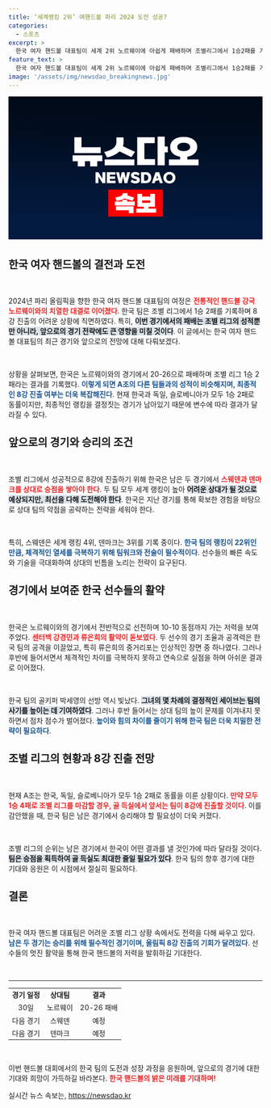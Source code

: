 ```yaml
---
title: ‘세계랭킹 2위’ 여핸드볼 파리 2024 도전 성공?
categories:
  - 스포츠
excerpt: >
  한국 여자 핸드볼 대표팀이 세계 2위 노르웨이에 아쉽게 패배하며 조별리그에서 1승2패를 기록했다. 남은 스웨덴, 덴마크와의 경기에서 승점 확보가 절실해 8강 진출이 어려운 상황이다.
feature_text: >
  한국 여자 핸드볼 대표팀이 세계 2위 노르웨이에 아쉽게 패배하며 조별리그에서 1승2패를 기록했다. 남은 스웨덴, 덴마크와의 경기에서 승점 확보가 절실해 8강 진출이 어려운 상황이다.
image: '/assets/img/newsdao_breakingnews.jpg'
---
```


<p><img src="/assets/img/newsdao_breakingnews.jpg" alt="implanttips 속보" /></p>

<h2 data-ke-size="size26">한국 여자 핸드볼의 결전과 도전</h2>

<p data-ke-size="size16">&nbsp;</p> 

<p>2024년 파리 올림픽을 향한 한국 여자 핸드볼 대표팀의 여정은 <b><span style="color: #ee2323;">전통적인 핸드볼 강국 노르웨이와의 치열한 대결로 이어졌다</span></b>. 한국 팀은 조별 리그에서 1승 2패를 기록하며 8강 진출의 어려운 상황에 직면하였다. 특히, <b><span style="background-color: #21538527;">이번 경기에서의 패배는 조별 리그의 성적뿐만 아니라, 앞으로의 경기 전략에도 큰 영향을 미칠 것이다</span></b>. 이 글에서는 한국 여자 핸드볼 대표팀의 최근 경기와 앞으로의 전망에 대해 다뤄보겠다. </p>

<p data-ke-size="size16">&nbsp;</p> 

<p>상황을 살펴보면, 한국은 노르웨이와의 경기에서 20-26으로 패배하며 조별 리그 1승 2패라는 결과를 기록했다. <b><span style="color: #1a5490;">이렇게 되면 A조의 다른 팀들과의 성적이 비슷해지며, 최종적인 8강 진출 여부는 더욱 복잡해진다</span></b>. 현재 한국과 독일, 슬로베니아가 모두 1승 2패로 동률이지만, 최종적인 랭킹을 결정짓는 경기가 남아있기 때문에 변수에 따라 결과가 달라질 수 있다.</p>

<h2 data-ke-size="size26">앞으로의 경기와 승리의 조건</h2>

<p data-ke-size="size16">&nbsp;</p> 

<p>조별 리그에서 성공적으로 8강에 진출하기 위해 한국은 남은 두 경기에서 <b><span style="color: #ee2323;">스웨덴과 덴마크를 상대로 승점을 쌓아야 한다</span></b>. 두 팀 모두 세계 랭킹이 높아 <b><span style="background-color: #21538527;">어려운 상대가 될 것으로 예상되지만, 최선을 다해 도전해야 한다</span></b>. 한국은 지난 경기를 통해 확보한 경험을 바탕으로 상대 팀의 약점을 공략하는 전략을 세워야 한다. </p>

<p data-ke-size="size16">&nbsp;</p> 

<p>특히, 스웨덴은 세계 랭킹 4위, 덴마크는 3위를 기록 중이다. <b><span style="color: #1a5490;">한국 팀의 랭킹이 22위인 만큼, 체격적인 열세를 극복하기 위해 팀워크와 전술이 필수적이다</span></b>. 선수들의 빠른 속도와 기술을 극대화하여 상대의 빈틈을 노리는 전략이 요구된다.</p>

<h2 data-ke-size="size26">경기에서 보여준 한국 선수들의 활약</h2>

<p data-ke-size="size16">&nbsp;</p> 

<p>한국은 노르웨이와의 경기에서 전반적으로 선전하며 10-10 동점까지 가는 저력을 보여주었다. <b><span style="color: #ee2323;">센터백 강경민과 류은희의 활약이 돋보였다</span></b>. 두 선수의 경기 조율과 공격력은 한국 팀의 공격을 이끌었고, 특히 류은희의 중거리포는 인상적인 장면 중 하나였다. 그러나 후반에 들어서면서 체격적인 차이를 극복하지 못하고 연속으로 실점을 하며 아쉬운 결과로 이어졌다.</p>

<p data-ke-size="size16">&nbsp;</p> 

<p>한국 팀의 골키퍼 박세영의 선방 역시 빛났다. <b><span style="background-color: #21538527;">그녀의 몇 차례의 결정적인 세이브는 팀의 사기를 높이는 데 기여하였다</span></b>. 그러나 후반 들어서는 상대 팀의 높이 문제를 이겨내지 못하면서 점차 점수가 벌어졌다. <b><span style="color: #1a5490;">높이와 힘의 차이를 줄이기 위해 한국 팀은 더욱 치밀한 전략이 필요하다</span></b>.</p>

<h2 data-ke-size="size26">조별 리그의 현황과 8강 진출 전망</h2>

<p data-ke-size="size16">&nbsp;</p> 

<p>현재 A조는 한국, 독일, 슬로베니아가 모두 1승 2패로 동률을 이룬 상황이다. <b><span style="color: #ee2323;">만약 모두 1승 4패로 조별 리그를 마감할 경우, 골 득실에서 앞서는 팀이 8강에 진출할 것이다</span></b>. 이를 감안했을 때, 한국 팀은 남은 경기에서 승리해야 할 필요성이 더욱 커졌다. </p>

<p data-ke-size="size16">&nbsp;</p> 

<p>조별 리그의 순위는 남은 경기에서 한국이 어떤 결과를 낼 것인가에 따라 달라질 것이다. <b><span style="background-color: #21538527;">팀은 승점을 획득하여 골 득실도 최대한 줄일 필요가 있다</span></b>. 한국 팀의 향후 경기에 대한 기대와 응원은 이 시점에서 절실히 필요하다. </p>

<h2 data-ke-size="size26">결론</h2>

<p data-ke-size="size16">&nbsp;</p> 

<p>한국 여자 핸드볼 대표팀은 어려운 조별 리그 상황 속에서도 전력을 다해 싸우고 있다. <b><span style="color: #1a5490;">남은 두 경기는 승리를 위해 필수적인 경기이며, 올림픽 8강 진출의 기회가 달려있다</span></b>. 선수들의 멋진 활약을 통해 한국 핸드볼의 저력을 발휘하길 기대한다. </p>

<p data-ke-size="size16">&nbsp;</p> 

<hr>

<table style="width: 100%; border-collapse: collapse;">
<tr>
<td style="text-align: center; height: 17px;"><b>경기 일정</b></td>
<td style="text-align: center; height: 17px;"><b>상대팀</b></td>
<td style="text-align: center; height: 17px;"><b>결과</b></td>
</tr>
<tr>
<td style="text-align: center; height: 17px;">30일</td>
<td style="text-align: center; height: 17px;">노르웨이</td>
<td style="text-align: center; height: 17px;">20-26 패배</td>
</tr>
<tr>
<td style="text-align: center; height: 17px;">다음 경기</td>
<td style="text-align: center; height: 17px;">스웨덴</td>
<td style="text-align: center; height: 17px;">예정</td>
</tr>
<tr>
<td style="text-align: center; height: 17px;">다음 경기</td>
<td style="text-align: center; height: 17px;">덴마크</td>
<td style="text-align: center; height: 17px;">예정</td>
</tr>
</table> 

<p data-ke-size="size16">&nbsp;</p> 

<p>이번 핸드볼 대회에서의 한국 팀의 도전과 성장 과정을 응원하며, 앞으로의 경기에 대한 기대와 희망이 가득하길 바라본다. <b><span style="color: #ee2323;">한국 핸드볼의 밝은 미래를 기대하며!</span></b></p>
실시간 뉴스 속보는, <a href="https://newsdao.kr" rel="dofollow">https://newsdao.kr</a>


